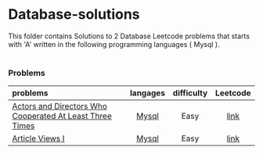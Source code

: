 # Database-solutions
This folder contains Solutions to 2 Database Leetcode problems that starts with 'A' written in the following programming languages ( Mysql ).<br><br>
### Problems ###
|problems|langages|difficulty|Leetcode|
|:-------|:------:|:--------:|:------:|
|[Actors and Directors Who Cooperated At Least Three Times](./Actors%20and%20Directors%20Who%20Cooperated%20At%20Least%20Three%20Times)|[Mysql](./Actors%20and%20Directors%20Who%20Cooperated%20At%20Least%20Three%20Times/Actors%20and%20Directors%20Who%20Cooperated%20At%20Least%20Three%20Times.sql)|Easy|[link](https://leetcode.com/problems/actors-and-directors-who-cooperated-at-least-three-times)|
|[Article Views I](./Article%20Views%20I)|[Mysql](./Article%20Views%20I/Article%20Views%20I.sql)|Easy|[link](https://leetcode.com/problems/article-views-i)|